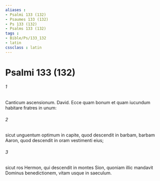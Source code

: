 ```yaml
---
aliases : 
- Psalmi 133 (132)
- Psaumes 133 (132)
- Ps 133 (132)
- Psalms 133 (132)
tags : 
- Bible/Ps/133_132
- latin
cssclass : latin
---
```


# Psalmi 133 (132)

###### 1
Canticum ascensionum. David. Ecce quam bonum et quam iucundum habitare fratres in unum:
###### 2
sicut unguentum optimum in capite, quod descendit in barbam, barbam Aaron, quod descendit in oram vestimenti eius;
###### 3
sicut ros Hermon, qui descendit in montes Sion, quoniam illic mandavit Dominus benedictionem, vitam usque in saeculum.
